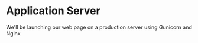 # Application Server
We'll be launching our web page on a production server using Gunicorn and Nginx

